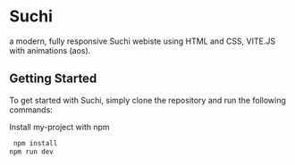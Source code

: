 # Suchi
 a modern, fully responsive Suchi webiste using HTML and CSS, VITE.JS with animations (aos).

## Getting Started
To get started with Suchi, simply clone the repository and run the following commands:

Install my-project with npm

```bash
 npm install
npm run dev
``` 
